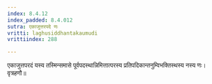 ```yaml
---
index: 8.4.12
index_padded: 8.4.012
sutra: एकाजुत्तरपदे णः
vritti: laghusiddhantakaumudi
vrittiindex: 288

---
```

एकाजुत्तपरदं यस्य तस्मिन्समासे पूर्वपदस्थान्निमित्तात्परस्य प्रतिपदिकान्तनुम्विभक्तिस्थस्य नस्य णः। वृत्रहणौ॥